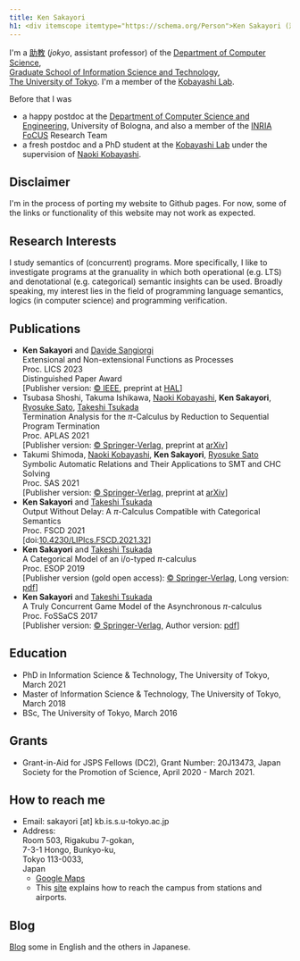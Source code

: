```yaml
---
title: Ken Sakayori
h1: <div itemscope itemtype="https://schema.org/Person">Ken Sakayori (酒寄　健) <a itemprop="sameAs" content="https://orcid.org/0000-0003-3238-9279" href="https://orcid.org/0000-0003-3238-9279" target="orcid.widget" rel="me noopener noreferrer" style="vertical-align:bottom;"><img src="https://orcid.org/sites/default/files/images/orcid_16x16.png" style="width:1em;margin-right:.5em;" alt="ORCID iD icon"></a></div>
---
```

I'm a [助教](blog/posts/2023-04-03.html) (*jokyo*, assistant professor) of the [Department of Computer Science](http://www.is.s.u-tokyo.ac.jp/english/),  
[Graduate School of Information Science and Technology](http://www.i.u-tokyo.ac.jp/index_e.shtml),  
[The University of Tokyo](http://www.u-tokyo.ac.jp/en/index.html).
I'm a member of the [Kobayashi Lab](http://www-kb.is.s.u-tokyo.ac.jp/index.html.en).

Before that I was

* a happy postdoc at the [Department of Computer Science and Engineering](https://disi.unibo.it/it), University of Bologna, and also a member of the [INRIA FoCUS](https://team.inria.fr/focus/) Research Team
* a fresh postdoc and a PhD student at the [Kobayashi Lab](http://www-kb.is.s.u-tokyo.ac.jp/index.html.en) under the supervision of [Naoki Kobayashi](http://www-kb.is.s.u-tokyo.ac.jp/~koba/).

Disclaimer
---
I'm in the process of porting my website to Github pages.
For now, some of the links or functionality of this website may not work as expected.

Research Interests
---
I study semantics of (concurrent) programs.
More specifically, I like to investigate programs at the granuality in which both operational (e.g. LTS) and  denotational (e.g. categorical) semantic insights can be used.
Broadly speaking, my interest lies in the field of programming language semantics, logics (in computer science) and programming verification.

Publications
---
* **Ken Sakayori** and [Davide Sangiorgi](https://www.cs.unibo.it/~sangio/)  
Extensional and Non-extensional Functions as Processes  
Proc. LICS 2023  
<span class="highlighted-text">Distinguished Paper Award</span>  
\[Publisher version: [© IEEE](https://doi.org/10.1109/LICS56636.2023.10175686),
preprint at [HAL](https://hal.science/hal-04081885)\]
* Tsubasa Shoshi, Takuma Ishikawa, [Naoki Kobayashi](http://www-kb.is.s.u-tokyo.ac.jp/~koba/), **Ken Sakayori**, [Ryosuke Sato](https://www-kb.is.s.u-tokyo.ac.jp/~ryosuke/), [Takeshi Tsukada](http://www.kb.is.s.u-tokyo.ac.jp/~tsukada)  
Termination Analysis for the $\pi$-Calculus by Reduction to Sequential Program Termination  
Proc. APLAS 2021  
\[Publisher version: [© Springer-Verlag](https://doi.org/10.1007/978-3-030-89051-3_15),
preprint at [arXiv](https://arxiv.org/abs/2109.00311)\]
* Takumi Shimoda, [Naoki Kobayashi](http://www-kb.is.s.u-tokyo.ac.jp/~koba/), **Ken Sakayori**, [Ryosuke Sato](https://www-kb.is.s.u-tokyo.ac.jp/~ryosuke/)  
Symbolic Automatic Relations and Their Applications to SMT and CHC Solving  
Proc. SAS 2021  
\[Publisher version: [© Springer-Verlag](https://doi.org/10.1007/978-3-030-88806-0_20),
preprint at [arXiv](https://arxiv.org/abs/2108.07642)\]
* **Ken Sakayori** and [Takeshi Tsukada](http://www.kb.is.s.u-tokyo.ac.jp/~tsukada)  
Output Without Delay: A $\pi$-Calculus Compatible with Categorical Semantics  
Proc. FSCD 2021  
\[doi:[10.4230/LIPIcs.FSCD.2021.32](https://doi.org/10.4230/LIPIcs.FSCD.2021.32)\]
* **Ken Sakayori** and [Takeshi Tsukada](http://www.kb.is.s.u-tokyo.ac.jp/~tsukada)  
A Categorical Model of an i/o-typed $\pi$-calculus  
Proc. ESOP 2019  
\[Publisher version (gold open access): [© Springer-Verlag](https://link.springer.com/chapter/10.1007%2F978-3-030-17184-1_23),
Long version: [pdf](http://www.kb.is.s.u-tokyo.ac.jp/~sakayori/papers/esop19.pdf)\]
* **Ken Sakayori** and [Takeshi Tsukada](http://www.kb.is.s.u-tokyo.ac.jp/~tsukada)  
A Truly Concurrent Game Model of the Asynchronous $\pi$-calculus  
Proc. FoSSaCS 2017  
\[Publisher version: [© Springer-Verlag](https://doi.org/10.1007/978-3-662-54458-7_23), Author version: [pdf](http://www.kb.is.s.u-tokyo.ac.jp/~sakayori/papers/fossacs17-long.pdf)\]

Education
---
* PhD in Information Science & Technology, The University of Tokyo, March 2021
* Master of Information Science & Technology, The University of Tokyo, March 2018
* BSc, The University of Tokyo, March 2016

Grants
---
* Grant-in-Aid for JSPS Fellows (DC2), Grant Number: 20J13473, Japan Society for the Promotion of Science, April 2020 - March 2021.

How to reach me
---
* Email: sakayori [at] kb.is.s.u-tokyo.ac.jp
* Address:  
  Room 503, Rigakubu 7-gokan,  
  7-3-1 Hongo, Bunkyo-ku,  
  Tokyo 113-0033,  
  Japan  
    - [Google Maps](https://goo.gl/maps/5hkndEqJ1KJnUT9U8)
    - This [site](https://www-hep.phys.s.u-tokyo.ac.jp/maps/guide.html) explains how to reach the campus from stations and airports.

Blog
---
[Blog](blog.html) some in English and the others in Japanese.
 
